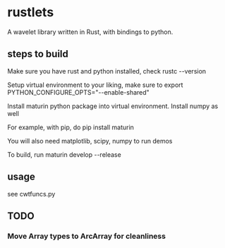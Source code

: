# rustlets
A wavelet library written in Rust, with bindings to python.


## steps to build

Make sure you have rust and python installed, check rustc --version

Setup virtual environment to your liking, make sure to export PYTHON_CONFIGURE_OPTS="--enable-shared"

Install maturin python package into virtual environment. Install numpy as well

For example, with pip, do 
pip install maturin


You will also need matplotlib, scipy, numpy to run demos


To build, run maturin develop --release

## usage
see cwtfuncs.py

## TODO
### Move Array types to ArcArray for cleanliness
